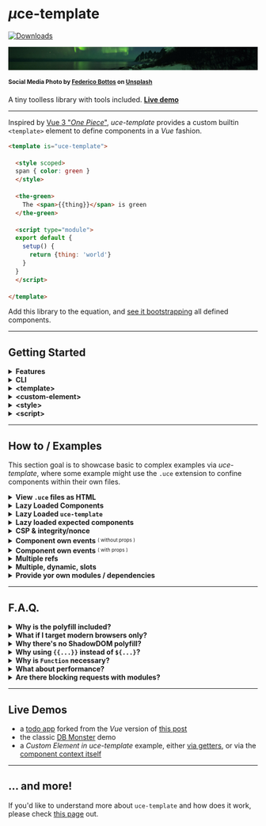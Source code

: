 # <em>µ</em>ce-template

[![Downloads](https://img.shields.io/npm/dm/uce-template.svg)](https://www.npmjs.com/package/uce-template)

![winter sky](./test/uce-template-head.jpg)

<sup>**Social Media Photo by [Federico Bottos](https://unsplash.com/@landscapeplaces) on [Unsplash](https://unsplash.com/)**</sup>

A tiny toolless library with tools included. **[Live demo](https://webreflection.github.io/uce-template/test/)**

- - -

Inspired by [Vue 3 "_One Piece_"](https://github.com/vuejs/vue-next/releases/tag/v3.0.0), _uce-template_ provides a custom builtin `<template>` element to define components in a _Vue_ fashion.

```html
<template is="uce-template">

  <style scoped>
  span { color: green }
  </style>

  <the-green>
    The <span>{{thing}}</span> is green
  </the-green>

  <script type="module">
  export default {
    setup() {
      return {thing: 'world'}
    }
  }
  </script>

</template>
```

Add this library to the equation, and [see it bootstrapping](https://codepen.io/WebReflection/pen/xxVMgZx?editors=1000) all defined components.

- - -

## Getting Started

<details>
  <summary><strong>Features</strong></summary>
  <div>

  * **SSR** compatibility out of the box: components definitions land *once* so no duplicated templates are needed in both layout and *JS*
  * a simple **CLI** that converts any html page or component into its minified version and, optionally, *Babel* transpilation
  * **Custom Elements** based, including builtin extends, so that *IE11*, *Safari*, or any other browser, will work right away
  * optionally **lazy** `<template lazy>` component, to resolve their definition only when live
  * optionally **shadow**ed `<custom-element shadow>` components, and optionally shadowed `<style shadow>` styles
  * a variety of pre-defined modules to import, including a virtual `@uce` module, to create reactive *UIs* and more
  * a runtime *ESM -> CommonJS* **module** system, where relative dependencies are [resolved (once) lazily](./extra-details.md#the-lazy-js-environment), but any imported [module can be pre-defined](./extra-details.md#the-module-js-environment) through the `resolve(name, module)` exported utility
  * everything pre-bundled fits into *10K* gzipped budget, or *9K* via brotli, but it's only *7K* gzip, and *6.5K* brotli in its *no-polyfills* version 🦄

#### Goals

  * demonstrate that tools and tooling can be optional, thanks to the current state of the *Web*
  * avoid any debate regarding duplicated code and re-hydration cost: each component can be served through static pages or dynamic *SSR*, without needing duplicated code around
  * being ahead of time providing the long discussed partial templates already, improving the previous *HTML Imports* idea, which has been dropped anyway, and simplifying scoped styles via auto prefixes or shadow dom
  * being extremely developer friendly with a script anyone can add on any page to start with, with the optional tooling offered by the module itself to optimize stand alone components, or even whole *HTML* pages

  </div>
</details>

<details>
  <summary><strong>CLI</strong></summary>
  <div>

While it's suggested to install the *CLI* globally, due some not-super-light dependency, it's still an `npx` command away:

```sh
# check all options and usage
npx uce-template --help

# works with files
npx uce-template my-component.html

# works with stdin
cat my-component.html | uce-template
```

That's it, but of course we should be sure that produced layout still works as expected 👍

  </div>
</details>

<details>
  <summary><strong>&lt;template&gt;</strong></summary>
  <div>

Any template that extends `uce-template` *must* contain at least a custom element in it, either regular, or built-in extend:

```html
<!-- register regular-element -->
<template is="uce-template">
  <regular-element>
    regular
  </regular-element>
</template>

<!-- register builtin-element as div -->
<template is="uce-template">
  <div is="builtin-element">
    builtin
  </div>
</template>
```

Any template *might* contain a single `<script>` tag, and/or one or more `<style>` definitions.


#### &lt;slot&gt;

If a component contains `{{slot.name}}` definitions, nodes from the living *HTML*, before the component gets upgraded, will be placed in there once live.

See this [live example](https://codepen.io/WebReflection/pen/OJNdZPB?editors=1000) to understand more.

  </div>
</details>

<details>
  <summary><strong>&lt;custom-element&gt;</strong></summary>
  <div>

Each "*component*" might define itself with, or without, its own static, or dynamic, content.

Such *content* will be used to render each custom element once "*mounted*" (live) and per each reactive state change, but *only* if the template is not an empty one.

All **dynamic parts** must be wrapped within `{{dynamic}}` curly brackets as shown here:

```html
<my-counter>
  <button onclick={{dec}}> - </button>
  <span>{{state.count}}</span>
  <button onclick={{inc}}> + </button>
</my-counter>
```

The `state`, `dec`, and `inc` references will be passed along through the script node, if any.

Whenever the component is rendered, its update callback is invoked providing the element itself as a **context**.

```html
<button is="my-button">
  I am a {{this.tagName}}
</button>
```

Regarding **ShadowDOM**, its polyfill is not included in this project but it's possible to define a component through its *shadow root* by adding a *shadow* attribute:

```html
<my-counter shadow>
  <!-- this content will be in the shadowRoot -->
  <button onclick={{dec}}> - </button>
  <span>{{state.count}}</span>
  <button onclick={{inc}}> + </button>
</my-counter>
```

The `shadow` attribute is `open` by default, but it can also be specified as `shadow=closed`.

### The curious `<!--{{interpolation}}-->` case

As everything in here is mostly based on standard *HTML* behavior, there are cases where an interpolation should be wrapped as comment.

The rule of thumb is that if you don't see the layout, or you read some *Bad template* error, it is possible that your interpolation could've been swallowed by the *template* element.

This happens mostly with elements such as **table**, **select**, and other elements that accept only a specific type of child node, but not text.

```html
<!-- 👎 this won't work as expected -->
<table is="my-table">
  <tbody>{{rows}}</tbody>
</table>

<!-- 👍 this works 🎉 -->
<table is="my-table">
  <tbody><!--{{rows}}--></tbody>
</table>
```

In the first case, the `<tbody>` would ignore any node that is not a `<tr>` *except for comments*, because comments don't get swallowed, or lost, in the process.

You can see the [dbmonster.html](./test/dbmonster.html) file definition for both the custom `<table>` and the custom `<tr>` component.


  </div>
</details>

<details>
  <summary><strong>&lt;style&gt;</strong></summary>
  <div>

A component can have *one or more* styles in it, within a specific *scope*:

  * a generic `<style>` will apply its content globally, useful to address `my-counter + my-counter {...}` cases, as example
  * a `<style scoped>` will apply its content prefixed with the Custom Element name (i.e. `my-counter span, my-counter button {...}`)
  * a `<style shadow>` will apply its content on top of the *shadowRoot*, assuming the component is defined with a `shadow` attribute

There is nothing special to consider here, except that *global* styles might interfere with *IE11* if too obtrusive, as once again *IE11* doesn't understand the `<template>` element purpose and behavior.

  </div>
</details>

<details>
  <summary><strong>&lt;script&gt;</strong></summary>
  <div>

A definition can contain only *one script tag* in it, and such *script* will be virtually handled like a *module*.

Since *IE11* is *not* compatible with `<template>` elements, if the `type` is not specified, *IE11* will try to evaluate all scripts on the page right-away.

Accordingly, the `type` attribute can really have any value, as it's completely irrelevant for this library, but such value must not be IE11 compatible, and `module` is just one value that *IE11* would ignore.

The script *might* contain a `default export`, or even a `module.exports = ...`, where such export *might* have a `setup(element) { ... }` method that returns what the *dynamic* parts of the component expect:

```html
<script type="module">
import {reactive} from '@uce';
export default {
  setup(element) {
    const state = reactive({ count: 0 });
    const inc = () => { state.count++ };
    const dec = () => { state.count-- };
    return {state, inc, dec};
  }
};
</script>
```

The `@uce` *reactive* helper makes it possible to automatically update the view whenever one of its properties changes.

To know more about reactive changes, please [read this Medium post](https://medium.com/@WebReflection/reactive-state-for-data-dom-78332ddafd0e).

### The `setup` attribute

If a `<script type="module" setup>` is found, the content of the script is invoked with the element itself as context.

[Live demo](https://webreflection.github.io/uce-template/test/setup.html)

```html
<x-clock></x-clock>
<template is="uce-template">
  <x-clock>{{time}}</x-clock>
  <script type="module" setup>
    let id = 0;
    export default {
      get time() {
        return (new Date).toISOString();
      }
    };
    this.connected = e => id = setInterval(this.render, 1000 / 30);
    this.disconnected = e => clearInterval(id);
  </script>
</template>
```

This shortcut is specially handy for components that don't need to setup *observedAttributes* but might need to setup *props*, and for the latter case, the `setup` attribute should contain `props`.

```html
<script type="module" setup="props">
  // props are defined as key => defaultValue pairs
  export const props = {
    name: this.name || 'anonymous',
    age: +this.age || 0
  };
</script>
```

  </div>
</details>

- - -

## How to / Examples

This section goal is to showcase basic to complex examples via *uce-template*, where some example might use the `.uce` extension to confine components within their own files.

<details>
  <summary><strong>View <code>.uce</code> files as HTML</strong></summary>
  <div>

If you are using VS Code, you can *Ctrl+Shift+p*, type *settings JSON*, choose *Open Settings (JSON)*, and add the following to such file in order to highlight `.uce` files as *HTML*:

```js
{
  "other-settings": "...",

  "files.associations": {
    "*.uce": "html"
  }
}
```

  </div>
</details>

<details>
  <summary><strong>Lazy Loaded Components</strong></summary>
  <div>

If we define components as `view/my-component.uce` we might as well decide to include these lazily, or better, only when these are found in the current page.

This approach simplifies a lot bundles, dependencies, unnecessary bloat, and it can be done by including just `uce-template` and the tiny <sup><sub>(364 bytes)</sub></sup> [uce-loader](https://github.com/WebReflection/uce-loader#readme) as bootstrap, eventually defining extra dependencies used across components.

```js
import {parse, resolve} from 'uce-loader';
import loader from 'uce-loader';

// optional components dependencies
import something from 'cool';
resolve('cool', something);

// bootstrap the loader
loader({
  on(component) {
    // ignore uce-template itself
    if (component !== 'uce-template')
      fetch(`view/${component}.uce`)
        .then(body => body.text())
        .then(definition => {
          document.body.appendChild(
            parse(definition)
          );
        });
  }
});
```

The same technique could be used directly on any *HTML* page, writing some code that might be compatible with *IE11* too.

```html
<!doctype html>
<html>
  <head>
    <script defer src="//unpkg.com/uce-template"></script>
    <script defer src="//unpkg.com/uce-loader"></script>
    <script defer>
    addEventListener(
      'DOMContentLoaded',
      function () {
        uceLoader({
          Template: customElements.get('uce-template'),
          on: function (name) {
            if (name !== 'uce-template') {
              var xhr = new XMLHttpRequest;
              var Template = this.Template;
              xhr.open('get', name + '.uce', true);
              xhr.send(null);
              xhr.onload = function () {
                document.body.appendChild(
                  Template.from(xhr.responseText)
                );
              };
            }
          }
        });
      },
      {once: true}
    );
    </script>
  </head>
  <body>
    <my-component>
      <p slot="content">
        Some content to show in <code>my-component</code>
      </p>
    </my-component>
  </body>
</html>
```

  </div>
</details>

<details>
  <summary><strong>Lazy Loaded <code>uce-template</code></strong></summary>
  <div>

If the majority of our pages don't use components at all, adding 7K+ of *JS* on top of each page might be undesired.

However, we can follow the very same *Lazy Loaded Components* approach, except our loader will be in charge of bringing in also the *uce-template* library, either when an *uce-template* itself is found, or any other component.

```js
import loader from 'uce-loader';
loader({
  on(component) {
    // first component found, load uce-template
    if (!this.q) {
      this.q = [component];
      const script = document.createElement('script');
      script.src = '//unpkg.com/uce-template';
      document.body.appendChild(script).onload = () => {
        // get the uce-template class to use its .from(...)
        this.Template = customElements.get('uce-template');
        // load all queued components
        for (var q = this.q.splice(0), i = 0; i < q.length; i++)
          this.on(q[i]);
      };
    }
    // when uce-template is loaded
    else if (this.Template) {
      // ignore loading uce-template itself
      if (component !== 'uce-template') {
        // load the component on demand
        fetch(`view/${component}.uce`)
          .then(body => body.text())
          .then(definition => {
            document.body.appendChild(
              this.Template.from(definition)
            );
          });
      }
    }
    // if uce-template is not loaded yet
    // add the component to the queue
    else
      this.q.push(component);
  }
});
```

Using this technique, our *JS* payload per page would be now reduced to less than *0.5K* once above code gets bundled and minified, while everything else will happen automatically only if there are components somewhere in the page.

  </div>
</details>


<details>
  <summary><strong>Lazy loaded expected components</strong></summary>
  <div>

As the page could contain other custom elements from third party and libraries, it might be a good idea to predefine a well known *Set* of expected components, as opposite of trying to load any possible custom elements via the `view/${...}.uce` request.

Previous lazy loading techniques would work just fine already, but instead of checking that the component name is not `uce-template`, we could use a *Set*:

```js
loader({
  known: new Set(['some-comp', 'some-other']),
  on(component) {
    if (this.known.has(component))
      fetch(`view/${component}.uce`)
        .then(body => body.text())
        .then(definition => {
          document.body.appendChild(
            parse(definition)
          );
        });
  }
});
```

The advantage of this technique is that the `known` *Set* could be dynamically generated through the list of `view/*.uce` files so that nothing would break if the found component is not part of the *uce-template* family.

  </div>
</details>


<details>
  <summary><strong>CSP &amp; integrity/nonce</strong></summary>
  <div>

`uce-template` inevitably needs to use `Function` to evaluate either [template partials](https://github.com/WebReflection/tag-params#caveats) or in-script *require(...)*.

It is recommended to increase security using either the __nonce__ `BpvFz12xV9jpuwjdTrYXhxA4UXTSWlV00JtGzr9h5Xo=` or the *integrity* attribute, trusting via [CSP](https://developer.mozilla.org/en-US/docs/Web/HTTP/Headers/Content-Security-Policy) only scripts that comes from our own domain.

```html
<meta http-equiv="Content-Security-Policy" content="script-src 'self' 'unsafe-eval'">
<script defer src="/js/uce-template.js"
        integrity="sha256-BpvFz12xV9jpuwjdTrYXhxA4UXTSWlV00JtGzr9h5Xo="
        crossorigin="anonymous">
</script>
```

Please note that these values **change on every release** so please be sure you have the latest version (this README reflects the latest).

  </div>
</details>

<details>
  <summary><strong>Component own events</strong> <sup><sub>( without props )</sub></sup></summary>
  <div>

As it is for [uce](https://github.com/WebReflection/uce#readme), if the definition contains `onEvent(){...}` methods, these will be used to define the component.

However, since states are usually decoupled from the component itself, it's a good idea to use a *WeakMap* to relate any component with its state and ... don't worry, *WeakMap* is natively supported in *IE11* too!

[Live demo](https://codepen.io/WebReflection/pen/KKzERew?editors=1000)

```html
<button is="my-btn">
  Clicked {{times}} times!
</button>
<script type="module">
  const states = new WeakMap;
  export default {
    setup(element) {
      const state = {times: 0};
      states.set(element, state);
      return state;
    },
    onClick() {
      states.get(this).times++;
      // update the current view if the
      // state is not reactive
      this.render();
    }
  };
</script>
```

Please note this example covers any *state* VS *component* use case, as using the *WeakMap* is a recommendation.

  </div>
</details>

<details>
  <summary><strong>Component own events</strong> <sup><sub>( with props )</sub></sup></summary>
  <div>

If `props` object is defined, and since *props** update the view automatically once changed, we might not need a *WeakMap* to relate the component's state.

[Live demo](https://codepen.io/WebReflection/pen/XWdGqxp?editors=1000)

```html
<button is="my-btn"></button>
<template is="uce-template">
  <button is="my-btn">
    Clicked {{this.times}} times!
  </button>
  <script type="module">
    export default {
      props: {times: 0},
      onClick() {
        this.times++;
      }
    };
  </script>
</template>
```

The advantage of using props is that it's possible to define an initial state through attributes, or via direct setting it when rendered through the `html` utility, so that having a button with `times="3"`, as example, would be rendered showing *Clicked 3 times!* right away.

```html
<button is="my-btn" times="3"></button>
```

  </div>
</details>

<details>
  <summary><strong>Multiple refs</strong></summary>
  <div>

The `import {ref} from '@uce'` helper simplifies retrieval of node by `ref="name"` attribute.

```html
<element-details>
  <span ref="name"></span>
  <span ref="description"></span>
</element-details>

<template is="uce-template">
  <element-details></element-details>
  <script type="module" setup>
    import {ref} from '@uce';
    const {name, description} = ref(this);
    name.textContent = 'element name';
    description.textContent = 'element description';
  </script>
</template>
```

  </div>
</details>

<details>
  <summary><strong>Multiple, dynamic, slots</strong></summary>
  <div>

The `import {slot} from '@uce'` helper simplifies retrieval of slots by name, returning an *array* of elements grouped through the same name.

This can be used either to place single slots in interpolations, as [shown in this example](https://codepen.io/WebReflection/pen/OJNdZPB?editors=1000), or to place multiple slots within the same node.

[Live demo](https://codepen.io/WebReflection/pen/NWNJVLR?editors=1000)

```html
<filter-list>
  Loading filter ...
  <ul>
    <li slot="list">some</li>
    <li slot="list">searchable</li>
    <li slot="list">text</li>
  </ul>
</filter-list>

<template is="uce-template">
  <filter-list>
    <div>
      <input placeholder=filter oninput={{filter}}>
    </div>
    <ul>
      {{list}}
    </ul>
  </filter-list>
  <script type="module">
    import {slot} from '@uce';
    export default {
      setup(element) {
        const list = slot(element).list || [];
        return {
          list,
          filter({currentTarget: {value}}) {
            for (const li of list)
              li.style.display =
                li.textContent.includes(value) ? null : 'none';
          }
        };
      }
    };
  </script>
</template>
```

**However**, in cases where the same-name slots order is not necessarily visualized sequentially, it is always possible to pass an array of nodes instead.

That is, any interpolation value can be a DOM node, some value, or an Array of nodes, same way [µhtml](https://github.com/WebReflection/uhtml#readme) works.

[Live demo](https://codepen.io/WebReflection/pen/JjXzqww?editors=1000)

```html
<howto-tabs>
  <p>Loading tabs ...</p>
  <howto-tab role="heading" slot="tab">Tab 1</howto-tab>
  <howto-panel role="region" slot="panel">Content 1</howto-panel>
  <howto-tab role="heading" slot="tab">Tab 2</howto-tab>
  <howto-panel role="region" slot="panel">Content 2</howto-panel>
</howto-tabs>

<template is="uce-template">
  <howto-tabs>
    {{tabs}}
  </howto-tabs>
  <script type="module">
    import {slot} from '@uce';
    export default {
      setup(element) {
        const {tab, panel} = slot(element);
        const tabs = tab.reduce(
          (tabs, tab, i) => tabs.concat(tab, panel[i]),
          []
        );
        return {tabs};
      }
    };
  </script>
</template>
```

  </div>
</details>

<details>
  <summary><strong>Provide yor own modules / dependencies</strong></summary>
  <div>

The *module system* provided by *uce-template* is extremely simple and fully extendible, so that each component can `import any from 'thing';` as long as `thing` has been provided/resolved via the library.

#### Resolve at build time

If we are going to define a single bundle entry point, and we know that each component would need one or more dependency, we can do the following:

```js
import {resolve} from 'uce-template';

import moduleA from '3rd-party';
const moduleB = {any: 'value'};

resolve('module-a', moduleA);
resolve('module-b', moduleB);
```

Once this build lands as single Web page entry point, all components would be able to *import* right away all base/default modules, plus all those pre-resolved.

[Live demo](https://codepen.io/WebReflection/pen/XWdGByv?editors=1001) <sup><sub>(see both HTML and JS panel + console)</sub></sup>

```html
<my-comp></my-comp>
<script type="module">
  import moduleA from 'module-a';
  import moduleB from 'module-a';
  export default {
    setup() {
      console.log(moduleA, moduleB);
    }
  }
</script>
```

#### Resolve lazily / on demand

In case the defined component *imports* something from an external file, like `import module from './js/module.js'` would do, such import would be lazily resolved, together with any other module that is not known yet, meaning that `./js/module.js` file could contain something like this:

```js
// a file used to bootstrap uce-template component
// dependencies can always use the uce-template class
const {resolve} = customElements.get('uce-template');

// resolve one to many modules
resolve('quite-big-module', {...});
```

A component script can then import this file and access its exported modules right after.

[Live demo](https://webreflection.github.io/uce-template/test/resolve.html)

```html
<script type="module">
  import './js/module.js';
  import quiteBigModule from 'quite-big-module';
  export default {
    setup() {
      console.log(quiteBigModule);
    }
  }
</script>
```

Together with *lazy loaded component*, this approach makes it possible to ship components that are fully based on an external `vue/comp.uce` file definition, where any of these components can also share one or more `.js` files able to *resolve* any module needed here or there (shared dependencies in one file, as opposite of dependencies per each shipped components).

  </div>
</details>

- - -

## F.A.Q.

<details>
  <summary><strong>Why is the polyfill included?</strong></summary>
  <div>

As standalone file, my [Custom Elements](https://github.com/ungap/custom-elements#readme) size is around *2.1K*, but since it's share almost every library *uce* uses too, bundling it together looked like the best way to go, resulting in just *1K* extra for a module that fits in roughly *7K* to *10K* budget.

On the other hand, because the polyfill is not obtrusive and based on runtime features detections, this means that nobody should care about bringing any other polyfill ever, but also *Chrome*, *Firefox*, and *Edge*, will be untouched, so that every custom element will run natively, either builtin extend or regular.

In the *Safari* case, or *WebKit* based, only custom elements builtin are provided, while in *IE11* and the old *MS Edge*, both builtin extends and regular elements are patched.

That's it: don't worry about any polyfill, because everything is already included in here!

  </div>
</details>


<details>
  <summary><strong>What if I target modern browsers only?</strong></summary>
  <div>

If you are targeting browsers you know already provide native Custom Elements V1, you can use [this ESM version](https://unpkg.com/uce-template@latest/es.js) that excludes all polyfills and include only the logic.

The current `es.js` bundle is indeed *~7K* gzipped and *~6.5K* brotli, so that it's possible to save even extra bandwidth in your project.

#### But my browser is Safari/WebKit ...

Well, in such case if that's the only target browser, the [@webreflection/custom-elements-builtin](https://github.com/WebReflection/custom-elements-builtin#readme) module must be included *before* the *uce-template* module lands on the page.

```html
<script defer src="//unpkg.com/@webreflection/custom-elements-builtin"></script>
<script defer src="//unpkg.com/uce-template"></script>
```

This will ensure both regular and builtin extends will work as expected.

  </div>
</details>

<details>
  <summary><strong>Why there's no ShadowDOM polyfill?</strong></summary>
  <div>

Unfortunately *ShadowDOM* is one of those specifications impossible to polyfill, but the good news is that you'll rarely need *ShadowDOM* in *uce-template*, but if your browser is compatible, you can use *ShadowDOM* as much as you like.

*However*, there are at least two possible partial polyfills to consider: [attachshadow](https://github.com/WebReflection/attachshadow#readme), which is minimalistic and lightweight, and [ShadyDOM](https://github.com/webcomponents/polyfills/tree/master/packages/shadydom#readme), which is closer to standards, but definitively heavier, although both polyfills can, and should, be injected *only* if the current browser needs it, so sticking this code on top of your *HTML* page would bring *ShadowDOM* to IE11 too, or others.

```html
<!-- this must be done before uce-template -->
<script>
if(!document.documentElement.attachShadow)
  document.write('<script src="//unpkg.com/attachshadow"><\x2fscript>');
</script>
<script defer src="//unpkg.com/uce-template"></script>
```

As every modern browser will have `document.documentElement.attachShadow`, the `document.write` will happen *only* in *IE11* without ever compromise, or penalize, Mobile and modern Desktop browsers.

**P.S.** the `<\x2fscript>` is not a typo, it's needed to not have a broken layout due closing *script* tag

  </div>
</details>

<details>
  <summary><strong>Why using <code>{{...}}</code> instead of <code>${...}</code>?</strong></summary>
  <div>

As much as I would've loved to have `${...}` interpolation boundaries, *IE11* would break if an element in the DOM contains `${...}` as attribute.

Because `{{...}}` is a well established alternative, I've decided to avoid monkey-patching possible *IE11* issues and simply stick with a de-facto standard alternative.

It is also worth considering that *Vue* uses `{{...}}` too, and so do many other template based engines.

  </div>
</details>

<details>
  <summary><strong>Why is <code>Function</code> necessary?</strong></summary>
  <div>

As explained in the "*CSP & integrity/nonce*" part of the [how to/examples](#how-to--examples), it is necessary to use `Function` for at least two reasons:

  * it's the only way to opt out from `"use strict";` directive and pass through a `with(object)` statement, needed to understand interpolations without creating a whole JS engine from the scratch
  * it's the only way to provide at runtime a CJS like `require` functionality within `<script type="module">` content

But even if there was no `Function` in the equation, parsing and executing a `<script>` tag to define custom elements would've been the exact same equivalent of using `Function`, because *CSP* would've needed special rules anyway, since the operation is basically an *eval* call in the global context.

As summary, instead of tricking the browser with practices that are as safe, or as unsafe, as a `Function` call, I've simply used `Function` instead, keeping the code size reasonable.

  </div>
</details>

<details>
  <summary><strong>What about performance?</strong></summary>
  <div>

This project is *as-performant-as* native Custom Elements could be, except for the definition cost, which is a *one-off* operation per each unique custom element *Class*, hence irrelevant in the long run, and there's an insignificant overhead within the initial template parsing logic, but its repeated execution is as fast as *uhtml* can be, and if you [check the latest status](https://rawgit.com/krausest/js-framework-benchmark/master/webdriver-ts-results/table.html) you'll find it's one of the fastest of its kind.

You can check the classic [DBMonster demo here](https://webreflection.github.io/uce-template/test/dbmonster.html), and see that it performs just well.

  </div>
</details>

<details>
  <summary><strong>Are there blocking requests with modules?</strong></summary>
  <div>

Nothing in this library is blocking, and modules are resolved *once* only, even relative path imports.

The logic is pretty simple: if the module name has not been resolved and it's a relative import, an asynchronous request will be made and evaluated later, while if the module is not resolved, and it's a qualified name, it will be resolved only once some code provides it.

All this, plus the *import* to *require* resolution, is handled by the [uce-require](https://github.com/WebReflection/uce-require) helper, purposely not coupled with this module itself, as it could hopefully inspire, and be used by, other projects too.

  </div>
</details>

- - -

## Live Demos

  * a [todo app](https://github.com/WebReflection/uce-template-todo-2020) forked from the *Vue* version of [this post](https://medium.com/javascript-in-plain-english/i-created-the-exact-same-app-in-react-and-vue-here-are-the-differences-2019-edition-42ba2cab9e56)
  * the classic [DB Monster](https://webreflection.github.io/uce-template/test/dbmonster.html) demo
  * a *Custom Element in uce-template* example, either [via getters](https://codepen.io/WebReflection/pen/MWyRGbd?editors=1000), or via the [component context itself](https://codepen.io/WebReflection/pen/BaKEPJR?editors=1000)

- - -


## ... and more!

If you'd like to understand more about `uce-template` and how does it work, please check [this page](./extra-details.md) out.

